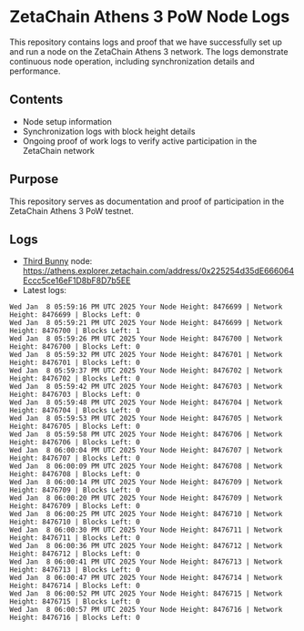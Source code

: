 # ZetaChain Athens 3 PoW Node Logs
This repository contains logs and proof that we have successfully set up and run a node on the ZetaChain Athens 3 network. The logs demonstrate continuous node operation, including synchronization details and performance.

## Contents
- Node setup information
- Synchronization logs with block height details
- Ongoing proof of work logs to verify active participation in the ZetaChain network

## Purpose
This repository serves as documentation and proof of participation in the ZetaChain Athens 3 PoW testnet.

## Logs

- [Third Bunny](https://thirdbunny.xyz/) node: https://athens.explorer.zetachain.com/address/0x225254d35dE666064Eccc5ce16eF1D8bF8D7b5EE
- Latest logs:
```
Wed Jan  8 05:59:16 PM UTC 2025 Your Node Height: 8476699 | Network Height: 8476699 | Blocks Left: 0
Wed Jan  8 05:59:21 PM UTC 2025 Your Node Height: 8476699 | Network Height: 8476700 | Blocks Left: 1
Wed Jan  8 05:59:26 PM UTC 2025 Your Node Height: 8476700 | Network Height: 8476700 | Blocks Left: 0
Wed Jan  8 05:59:32 PM UTC 2025 Your Node Height: 8476701 | Network Height: 8476701 | Blocks Left: 0
Wed Jan  8 05:59:37 PM UTC 2025 Your Node Height: 8476702 | Network Height: 8476702 | Blocks Left: 0
Wed Jan  8 05:59:42 PM UTC 2025 Your Node Height: 8476703 | Network Height: 8476703 | Blocks Left: 0
Wed Jan  8 05:59:48 PM UTC 2025 Your Node Height: 8476704 | Network Height: 8476704 | Blocks Left: 0
Wed Jan  8 05:59:53 PM UTC 2025 Your Node Height: 8476705 | Network Height: 8476705 | Blocks Left: 0
Wed Jan  8 05:59:58 PM UTC 2025 Your Node Height: 8476706 | Network Height: 8476706 | Blocks Left: 0
Wed Jan  8 06:00:04 PM UTC 2025 Your Node Height: 8476707 | Network Height: 8476707 | Blocks Left: 0
Wed Jan  8 06:00:09 PM UTC 2025 Your Node Height: 8476708 | Network Height: 8476708 | Blocks Left: 0
Wed Jan  8 06:00:14 PM UTC 2025 Your Node Height: 8476709 | Network Height: 8476709 | Blocks Left: 0
Wed Jan  8 06:00:20 PM UTC 2025 Your Node Height: 8476709 | Network Height: 8476709 | Blocks Left: 0
Wed Jan  8 06:00:25 PM UTC 2025 Your Node Height: 8476710 | Network Height: 8476710 | Blocks Left: 0
Wed Jan  8 06:00:30 PM UTC 2025 Your Node Height: 8476711 | Network Height: 8476711 | Blocks Left: 0
Wed Jan  8 06:00:36 PM UTC 2025 Your Node Height: 8476712 | Network Height: 8476712 | Blocks Left: 0
Wed Jan  8 06:00:41 PM UTC 2025 Your Node Height: 8476713 | Network Height: 8476713 | Blocks Left: 0
Wed Jan  8 06:00:47 PM UTC 2025 Your Node Height: 8476714 | Network Height: 8476714 | Blocks Left: 0
Wed Jan  8 06:00:52 PM UTC 2025 Your Node Height: 8476715 | Network Height: 8476715 | Blocks Left: 0
Wed Jan  8 06:00:57 PM UTC 2025 Your Node Height: 8476716 | Network Height: 8476716 | Blocks Left: 0
```
